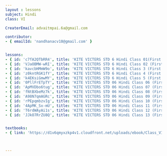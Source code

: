```yaml
--- 
layout : lessons 
subject: Hindi
class: VI

CreaterEmail: advaitmpai.6a@gmail.com

contributor: 
- { emailId: 'nandhanacv10@gmail.com' }


lessons: 
- { id: 'c7fA2QTbRR4', title: 'KITE VICTERS STD 6 Hindi Class 01(First Bell-ഫസ്റ്റ് ബെല്‍)' }
- { id: 'VJaOBMW-wRI', title: 'KITE VICTERS STD 6 Hindi Class 02 (First Bell-ഫസ്റ്റ് ബെല്‍)' }
- { id: 'kavcbHMmW9o', title: 'KITE VICTERS STD 6 Hindi Class 3 (First Bell-ഫസ്റ്റ് ബെല്‍)' }
- { id: 'z0kntRGK1fY', title: 'KITE VICTERS STD 6 Hindi Class 4 (First Bell-ഫസ്റ്റ് ബെല്‍)' }
- { id: 'k4EKsiGmwMY', title: 'KITE VICTERS STD 6 Hindi Class 5 (First Bell-ഫസ്റ്റ് ബെല്‍)' }
- { id: '0PllFrETpTY', title: 'KITE VICTERS STD 06 Hindi Class 06 (First Bell-ഫസ്റ്റ് ബെല്‍)' }
- { id: 'ApMVDbo6tug', title: 'KITE VICTERS STD 06 Hindi Class 07 (First Bell-ഫസ്റ്റ് ബെല്‍)' }
- { id: 'fNtBXbeMz7k', title: 'KITE VICTERS STD 06 Hindi Class 08 (First Bell-ഫസ്റ്റ് ബെല്‍)' }
- { id: 'A98N7qmAGRc', title: 'KITE VICTERS STD 06 Hindi Class 09 (First Bell-ഫസ്റ്റ് ബെല്‍)' }
- { id: 'rPEpqmbzvIg', title: 'KITE VICTERS STD 06 Hindi Class 10 (First Bell-ഫസ്റ്റ് ബെല്‍)' }
- { id: '4ApMK_Sx-mU', title: 'KITE VICTERS STD 06 Hindi Class 11 (First Bell-ഫസ്റ്റ് ബെല്‍)' }
- { id: 'T6rdWAyAi1s', title: 'KITE VICTERS STD 06 Hindi Class 12 (First Bell-ഫസ്റ്റ് ബെല്‍)' }
- { id: 'JJkO7RrZU8Q', title: 'KITE VICTERS STD 06 Hindi Class 13 (First Bell-ഫസ്റ്റ് ബെല്‍)' }


textbooks:
- { link: 'https://d1v6qmyxzkp4v1.cloudfront.net/uploads/ebook/Class_VI/Hindi/HIndi6.pdf', title: 'Hindi' , medium: '' }



--- 
```

